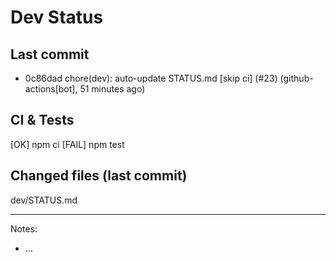 # Dev Status

## Last commit
- 0c86dad chore(dev): auto-update STATUS.md [skip ci] (#23) (github-actions[bot], 51 minutes ago)
## CI & Tests
[OK] npm ci
[FAIL] npm test

## Changed files (last commit)
dev/STATUS.md

---
Notes:
- ...
